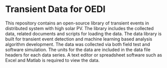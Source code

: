 # Transient Data for OEDI
This repository contains an open-source library of transient events in distributed system with high solar PV. The library includes the collected data, related documents and scripts for loading the data. The data library is built for transient event detection and machine learning based analysis algorithm development. The data was collected via both field test and software simulation. The units for the data are included in the data file headers for each data series. A text editor or spreadsheet software such as Excel and Matlab is required to view the data.
